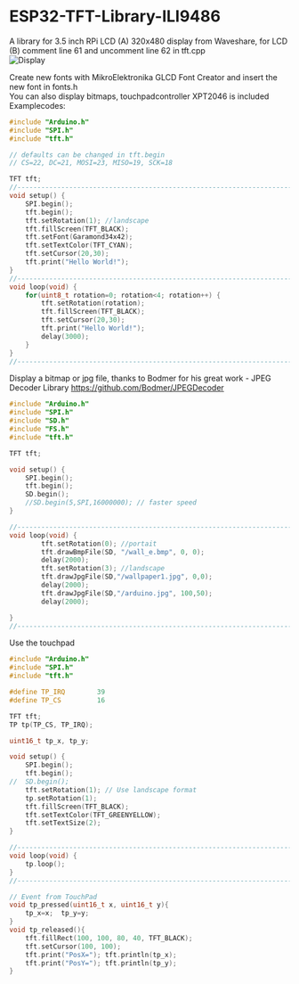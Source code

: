# ESP32-TFT-Library-ILI9486
A library for 3.5 inch RPi LCD (A) 320x480 display from Waveshare, for LCD (B) comment line 61 and uncomment line 62 in tft.cpp   
![Display](https://github.com/schreibfaul1/ESP32-TFT-Library-ILI9486/blob/master/images/tested%20displays.png)

Create new fonts with MikroElektronika GLCD Font Creator and insert the new font in fonts.h  
You can also display bitmaps, touchpadcontroller XPT2046 is included  
Examplecodes: 
  
```` c++
#include "Arduino.h"
#include "SPI.h"
#include "tft.h"

// defaults can be changed in tft.begin
// CS=22, DC=21, MOSI=23, MISO=19, SCK=18

TFT tft;
//-------------------------------------------------------------------------------------
void setup() {
    SPI.begin();
    tft.begin();
    tft.setRotation(1); //landscape
    tft.fillScreen(TFT_BLACK);
    tft.setFont(Garamond34x42);
    tft.setTextColor(TFT_CYAN);
    tft.setCursor(20,30);
    tft.print("Hello World!");
}
//-------------------------------------------------------------------------------------
void loop(void) {
    for(uint8_t rotation=0; rotation<4; rotation++) {
        tft.setRotation(rotation);
        tft.fillScreen(TFT_BLACK);
        tft.setCursor(20,30);
        tft.print("Hello World!");
        delay(3000);
    }
}
//-------------------------------------------------------------------------------------
````
Display a bitmap or jpg file,  thanks to Bodmer for his great work - JPEG Decoder Library 
https://github.com/Bodmer/JPEGDecoder
```` c++
#include "Arduino.h"
#include "SPI.h"
#include "SD.h"
#include "FS.h"
#include "tft.h"

TFT tft;

void setup() {
    SPI.begin();
    tft.begin();
    SD.begin();
    //SD.begin(5,SPI,16000000); // faster speed
}

//-------------------------------------------------------------------------------------
void loop(void) {
        tft.setRotation(0); //portait
        tft.drawBmpFile(SD, "/wall_e.bmp", 0, 0);
        delay(2000);
        tft.setRotation(3); //landscape
        tft.drawJpgFile(SD,"/wallpaper1.jpg", 0,0);
        delay(2000);
        tft.drawJpgFile(SD,"/arduino.jpg", 100,50);
        delay(2000);

}
//-------------------------------------------------------------------------------------
````
Use the touchpad
```` c++
#include "Arduino.h"
#include "SPI.h"
#include "tft.h"

#define TP_IRQ        39
#define TP_CS         16

TFT tft;
TP tp(TP_CS, TP_IRQ);

uint16_t tp_x, tp_y;

void setup() {
    SPI.begin();
    tft.begin();
//  SD.begin();
    tft.setRotation(1); // Use landscape format
    tp.setRotation(1);
    tft.fillScreen(TFT_BLACK);
    tft.setTextColor(TFT_GREENYELLOW);
    tft.setTextSize(2);
}

//-------------------------------------------------------------------------------------
void loop(void) {
    tp.loop();
}
//-------------------------------------------------------------------------------------

// Event from TouchPad
void tp_pressed(uint16_t x, uint16_t y){
    tp_x=x;  tp_y=y;
}
void tp_released(){
    tft.fillRect(100, 100, 80, 40, TFT_BLACK);
    tft.setCursor(100, 100);
    tft.print("PosX="); tft.println(tp_x);
    tft.print("PosY="); tft.println(tp_y);
}
````


